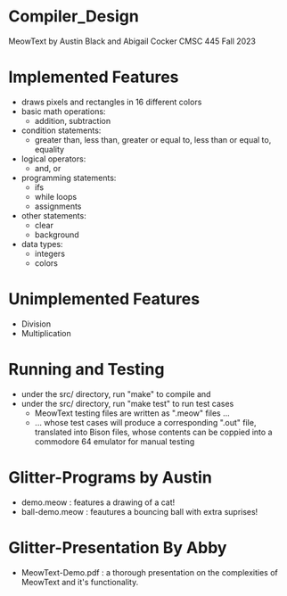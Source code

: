# Compiler_Design

MeowText by Austin Black and Abigail Cocker
CMSC 445
Fall 2023

# Implemented Features
- draws pixels and rectangles in 16 different colors
- basic math operations: 
	- addition, subtraction
- condition statements:
  - greater than, less than, greater or equal to, less than or equal to, equality
- logical operators:
	- and, or
- programming statements:
	- ifs
	- while loops
	- assignments
- other statements:
	- clear
	- background
- data types:
	- integers
	- colors

# Unimplemented Features
- Division
- Multiplication

# Running and Testing
- under the src/ directory, run "make" to compile
and
- under the src/ directory, run "make test" to run test cases
	- MeowText testing files are written as ".meow" files ...
	- ... whose test cases will produce a corresponding ".out" file, translated into Bison files, whose contents can be coppied into a commodore 64 emulator for manual testing
  
# Glitter-Programs by Austin
- demo.meow : features a drawing of a cat!
- ball-demo.meow : feautures a bouncing ball with extra suprises! 

# Glitter-Presentation By Abby
- MeowText-Demo.pdf : a thorough presentation on the complexities of MeowText and it's functionality.
